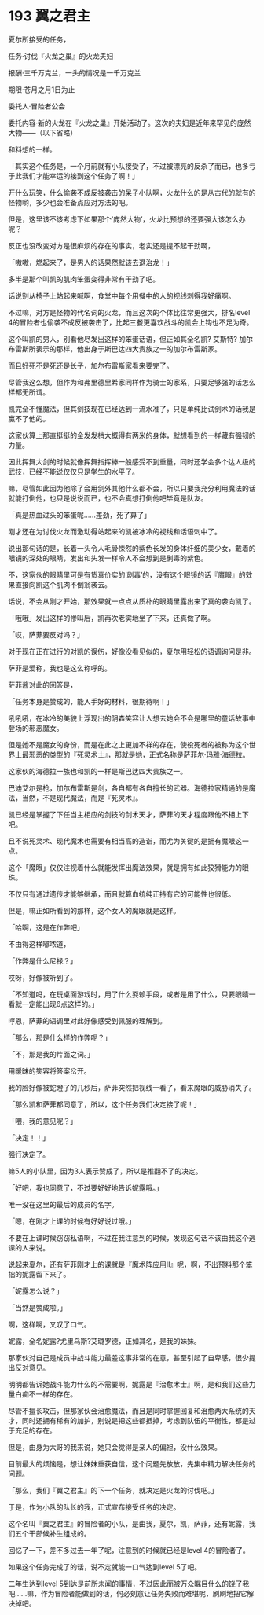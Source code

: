 # 193 翼之君主

夏尔所接受的任务，

任务·讨伐『火龙之巢』的火龙夫妇

报酬·三千万克兰，一头的情况是一千万克兰

期限·苍月之月1日为止

委托人·冒险者公会

委托内容·新的火龙在『火龙之巢』开始活动了。这次的夫妇是近年来罕见的庞然大物——（以下省略）

和料想的一样。

「其实这个任务是，一个月前就有小队接受了，不过被漂亮的反杀了而已，也多亏于此我们才能幸运的接到这个任务了啊！」

开什么玩笑，什么偷袭不成反被袭击的呆子小队啊，火龙什么的是从古代的就有的怪物哟，多少也会准备点应对方法的吧。

但是，这里该不该考虑下如果那个‘庞然大物’，火龙比预想的还要强大该怎么办呢？

反正也没改变对方是很麻烦的存在的事实，老实还是提不起干劲啊，

「嗷嗷，燃起来了，是男人的话果然就该去退治龙！」

多半是那个叫凯的肌肉笨蛋变得非常有干劲了吧。

话说别从椅子上站起来喊啊，食堂中每个用餐中的人的视线刺得我好痛啊。

不过嘛，对方是怪物的代名词的火龙，而且这次的个体比往常更强大，排名level 4的冒险者也偷袭不成反被袭击了，比起三餐更喜欢战斗的凯会上钩也不足为奇。

这个叫凯的男人，别看他尽发出这样的笨蛋话语，但正如其全名凯? 艾斯特? 加尔布雷斯所表示的那样，他出身于斯巴达四大贵族之一的加尔布雷斯家。

而且好死不是死还是长子，加尔布雷斯家看来要完了。

尽管我这么想，但作为和弗里德里希家同样作为骑士的家系，只要足够强的话怎么样都无所谓。

凯完全不懂魔法，但其剑技现在已经达到一流水准了，只是单纯比试剑术的话我是赢不了他的。

这家伙算上那直挺挺的金发发梢大概得有两米的身体，就想看到的一样藏有强韧的力量。

因此挥舞大剑的时候就像挥舞指挥棒一般感受不到重量，同时还学会多个达人级的武技，已经不能说仅仅只是学生的水平了。

嘛，尽管如此因为他除了会用剑外其他什么都不会，所以只要我充分利用魔法的话就能打倒他，也只是说说而已，也不会真想打倒他吧毕竟是队友。

「真是热血过头的笨蛋呢……差劲，死了算了」

刚才还在为讨伐火龙而激动得站起来的凯被冰冷的视线和话语刺中了。

说出那句话的是，长着一头令人毛骨悚然的紫色长发的身体纤细的美少女，戴着的眼镜的深处的眼睛，发出和头发一样令人不会想到是剧毒的紫色。

不，这家伙的眼睛里可是有货真价实的‘剧毒’的，没有这个眼镜的话『魔眼』的效果直接向凯这个肌肉不倒翁袭去。

话说，不会从刚才开始，那效果就一点点从质朴的眼睛里露出来了真的袭向凯了。

「哦哦」发出这样的惨叫后，凯再次老实地坐了下来，还真做了啊。

「哎，萨菲要反对吗？」

对于现在正在进行的对凯的误伤，好像没看见似的，夏尔用轻松的语调询问是非。

萨菲是爱称，我也是这么称呼的。

萨菲酱对此的回答是，

「任务本身是赞成的，能入手好的材料，很期待啊！」

吼吼吼，在冰冷的美貌上浮现出的阴森笑容让人想去她会不会是哪里的童话故事中登场的邪恶魔女。

但是她不是魔女的身份，而是在此之上更加不祥的存在，使役死者的被称为这个世界上最邪恶的类型的『死灵术士』，那就是她，正式名称是萨菲尔·玛雅·海德拉。

这家伙的海德拉一族也和凯的一样是斯巴达四大贵族之一。

巴迪艾尔是枪，加尔布雷斯是剑，各自都有各自擅长的武器。海德拉家精通的是魔法，当然，不是现代魔法，而是『死灵术』。

凯已经是掌握了下任当主相应的剑技的剑术天才，萨菲的天才程度跟他不相上下吧。

且不说死灵术、现代魔术也需要有相当高的造诣，而尤为关键的是拥有魔眼这一点。

这个「魔眼」仅仅注视着什么就能发挥出魔法效果，就是拥有如此狡猾能力的眼珠。

不仅只有通过遗传才能够继承，而且就算血统纯正持有它的可能性也很低。

但是，嘛正如所看到的那样，这个女人的魔眼就是这样。

「哈啊，这是在作弊吧」

不由得这样嘟哝道，

「作弊是什么尼禄？」

哎呀，好像被听到了。

「不知道吗，在玩桌面游戏时，用了什么耍赖手段，或者是用了什么，只要眼睛一看就一定能出现6点这样的。」

哼恩，萨菲的语调里对此好像感受到佩服的理解到。

「那么，那是什么样的作弊呢？」

「不，那是我的片面之词。」

用暖昧的笑容将答案岔开。

我的脸好像被蛇瞪了的几秒后，萨菲突然把视线一看了，看来魔眼的威胁消失了。

「那么凯和萨菲都同意了，所以，这个任务我们决定接了呢！」

「喂，我的意见呢？」

「决定！！」

强行决定了。

嘛5人的小队里，因为3人表示赞成了，所以是推翻不了的决定。

「好吧，我也同意了，不过要好好地告诉妮露哦。」

唯一没在这里的最后的成员的名字。

「嗯，在刚才上课的时候有好好说过哦。」

不要在上课时候窃窃私语啊，不过在我注意到的时候，发现这句话不该由我这个逃课的人来说。

说起来夏尔，还有萨菲刚才上的课就是『魔术阵应用Ⅱ』呢，啊，不出预料那个笨拙的妮露留下来了。

「妮露怎么说？」

「当然是赞成啦。」

啊，这样啊，又叹了口气。

妮露，全名妮露?尤里乌斯?艾璐罗德，正如其名，是我的妹妹。

那家伙对自己是成员中战斗能力最差这事非常的在意，甚至引起了自卑感，很少提出反对意见。

明明都告诉她战斗能力什么的不需要啊，妮露是『治愈术士』啊，是和我们这些力量白痴不一样的存在。

尽管不擅长攻击，但那家伙会治愈魔法，而且是同时掌握回复和治愈两大系统的天才，同时还拥有稀有的加护，别说是把这些都抵掉，考虑到队伍的平衡性，都是过于充足的存在。

但是，由身为大哥的我来说，她只会觉得是亲人的偏袒，没什么效果。

目前最大的烦恼是，想让妹妹重获自信，这个问题先放放，先集中精力解决任务的问题。

「那么，我们『翼之君主』的下一个任务，就决定是火龙的讨伐吧。」

于是，作为小队的队长的我，正式宣布接受任务的决定。

这个名叫『翼之君主』的冒险者的小队，是由我，夏尔，凯，萨菲，还有妮露，我们五个干部候补生组成的。

回忆了一下，差不多过去一年了呢，注意到的时候就已经是level 4的冒险者了。

如果这个任务完成了的话，说不定就能一口气达到level 5了吧。

二年生达到level 5到达是前所未闻的事情，不过因此而被万众瞩目什么的饶了我吧……嘛，作为冒险者能做到的话，何必刻意让任务失败而难堪呢，刷刷地把它解决掉吧。
